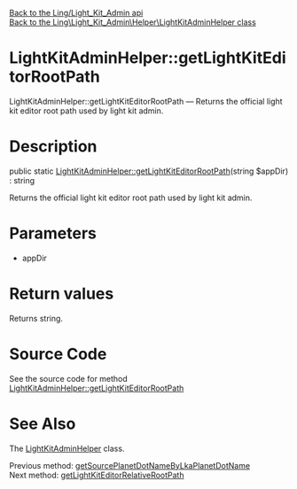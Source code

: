 [Back to the Ling/Light_Kit_Admin api](https://github.com/lingtalfi/Light_Kit_Admin/blob/master/doc/api/Ling/Light_Kit_Admin.md)<br>
[Back to the Ling\Light_Kit_Admin\Helper\LightKitAdminHelper class](https://github.com/lingtalfi/Light_Kit_Admin/blob/master/doc/api/Ling/Light_Kit_Admin/Helper/LightKitAdminHelper.md)


LightKitAdminHelper::getLightKitEditorRootPath
================



LightKitAdminHelper::getLightKitEditorRootPath — Returns the official light kit editor root path used by light kit admin.




Description
================


public static [LightKitAdminHelper::getLightKitEditorRootPath](https://github.com/lingtalfi/Light_Kit_Admin/blob/master/doc/api/Ling/Light_Kit_Admin/Helper/LightKitAdminHelper/getLightKitEditorRootPath.md)(string $appDir) : string




Returns the official light kit editor root path used by light kit admin.




Parameters
================


- appDir

    


Return values
================

Returns string.








Source Code
===========
See the source code for method [LightKitAdminHelper::getLightKitEditorRootPath](https://github.com/lingtalfi/Light_Kit_Admin/blob/master/Helper/LightKitAdminHelper.php#L58-L61)


See Also
================

The [LightKitAdminHelper](https://github.com/lingtalfi/Light_Kit_Admin/blob/master/doc/api/Ling/Light_Kit_Admin/Helper/LightKitAdminHelper.md) class.

Previous method: [getSourcePlanetDotNameByLkaPlanetDotName](https://github.com/lingtalfi/Light_Kit_Admin/blob/master/doc/api/Ling/Light_Kit_Admin/Helper/LightKitAdminHelper/getSourcePlanetDotNameByLkaPlanetDotName.md)<br>Next method: [getLightKitEditorRelativeRootPath](https://github.com/lingtalfi/Light_Kit_Admin/blob/master/doc/api/Ling/Light_Kit_Admin/Helper/LightKitAdminHelper/getLightKitEditorRelativeRootPath.md)<br>


